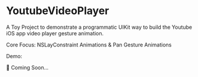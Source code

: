 # YoutubeVideoPlayer

A Toy Project to demonstrate a programmatic UIKit way to build the Youtube iOS app video player gesture animation.


Core Focus: NSLayConstraint Animations & Pan Gesture Animations

Demo:

🚧 Coming Soon...
